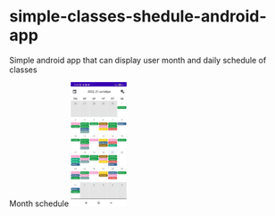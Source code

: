 # simple-classes-shedule-android-app

Simple android app that can display user month and daily schedule of classes

Month schedule
[<img src="https://github.com/mikhail-moro/res/blob/main/month_schedule.jpg" width="100" />](./link/to/sql/file)

